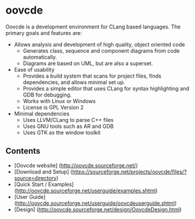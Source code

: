 oovcde
======

Oovcde is a development environment for CLang based languages. The primary goals and features are:

- Allows analysis and development of high quality, object oriented code
   * Generates class, sequence and component diagrams from code automatically.
   * Diagrams are based on UML, but are also a superset.
- Ease of usability
   * Provides a build system that scans for project files, finds dependencies, and allows minimal set up.
   * Provides a simple editor that uses CLang for syntax highlighting and GDB for debugging.
   * Works with Linux or Windows
   * License is GPL Version 2
- Minimal dependencies
   * Uses LLVM/CLang to parse C++ files
   * Uses GNU tools such as AR and GDB
   * Uses GTK as the window toolkit

## Contents

- [Oovcde website] (http://oovcde.sourceforge.net/)
- [Download and Setup] (https://sourceforge.net/projects/oovcde/files/?source=directory)
- [Quick Start / Examples] (http://oovcde.sourceforge.net/userguide/examples.shtml)
- [User Guide] (http://oovcde.sourceforge.net/userguide/oovcdeuserguide.shtml)
- [Design] (http://oovcde.sourceforge.net/design/OovcdeDesign.html)
